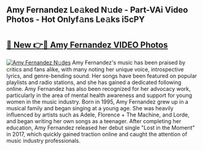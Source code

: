 ## Amy Fernandez Le𝚊ked N𝚞de - Part-VAi Video Photos - Hot Onlyf𝚊ns Le𝚊ks i5cPY

# <h2><a href="http://ac36177.deff.icu/?id=Amy+Fernandez">🔗 New 👉🔴 Amy Fernandez VIDEO Photos</a></h2>

[![Amy Fernandez N𝚞des](https://i.imgur.com/rIISA9y.gif)](http://ac36177.deff.icu/?id=Amy+Fernandez)
Amy Fernandez's music has been praised by critics and fans alike, with many noting her unique voice, introspective lyrics, and genre-bending sound. Her songs have been featured on popular playlists and radio stations, and she has gained a dedicated following online. Amy Fernandez has also been recognized for her advocacy work, particularly in the area of mental health awareness and support for young women in the music industry. Born in 1995, Amy Fernandez grew up in a musical family and began singing at a young age. She was heavily influenced by artists such as Adele, Florence + The Machine, and Lorde, and began writing her own songs as a teenager. After completing her education, Amy Fernandez released her debut single "Lost in the Moment" in 2017, which quickly gained traction online and caught the attention of music industry professionals.
